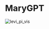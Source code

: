 # MaryGPT
![levi_pi_vis](https://github.com/user-attachments/assets/4faa13db-eee0-4198-91b4-3599e1d282ad)
